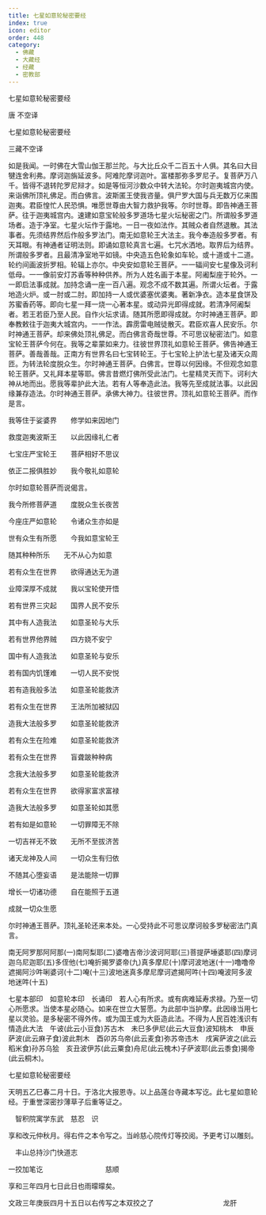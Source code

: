 ```yaml
---
title: 七星如意轮秘密要经
index: true
icon: editor
order: 448
category:
  - 佛藏
  - 大藏经
  - 经藏
  - 密教部
---
```


  七星如意轮秘密要经  

唐 不空译  

七星如意轮秘密要经  

三藏不空译  

如是我闻。一时佛在大雪山伽王那兰陀。与大比丘众千二百五十人俱。其名曰大目犍连舍利弗。摩诃迦旃延波多。阿难陀摩诃迦叶。富楼那弥多罗尼子。复菩萨万八千。皆得不退转陀罗尼辩才。如是等恒河沙数众中转大法轮。尔时迦夷城宫内使。来诣佛所顶礼佛足。而白佛言。波斯匿王使我咨量。俱尸罗大国与兵无数万亿来围迦夷。君臣惶忙人民恐惧。唯愿世尊由大智力救护我等。尔时世尊。即告神通王菩萨。往于迦夷城宫内。速建如意宝轮般多罗道场七星火坛秘密之门。所谓般多罗道场者。造于净室。七星火坛作于露地。一日一夜如法作。其贼众者自然退散。其法事者。先须结界然后作般多罗法门。南无如意轮王大法主。我今奉造般多罗者。有天耳眼。有神通者证明法则。即诵如意轮真言七遍。七咒水洒地。取界后为结界。所谓般多罗者。且最清净室地平如镜。中央造五色轮象如车轮。或十道或十二道。轮约间画波折罗相。轮辐上亦尔。中央安如意轮王菩萨。一一辐间安七星像及诃利低母。一一像前安灯苏香等种种供养。所为人姓名画于本星。阿阇梨座于轮外。一一即启法事成就。加持念诵一座一百八遍。观念不成不数其遍。所谓火坛者。于露地造火炉。或一肘或二肘。即加持一人或优婆塞优婆夷。著新净衣。造本星食饼及苏蜜香药等。即向七星一拜一烧一心著本星。或动异光即得成就。若清净阿阇梨者。若王若臣乃至人民。自作火坛求请。随其所愿即得成就。尔时神通王菩萨。即奉教敕往于迦夷大城宫内。一一作法。霹雳雷电贼徒散灭。君臣欢喜人民安乐。尔时神通王菩萨。却来佛处顶礼佛足。而白佛言奇哉世尊。不可思议秘密法门。如意宝轮王菩萨今何在。我等之辈蒙如来力。往彼世界顶礼如意轮王菩萨。佛告神通王菩萨。善哉善哉。正南方有世界名曰七宝转轮王。于七宝轮上护法七星及诸天众周匝。为转法轮度脱众生。尔时神通王菩萨。白佛言。世尊以何因缘。不但观念如意轮王菩萨。又礼拜本星等耶。佛言昔燃灯佛所受此法门。七星精灵天而下。诃利大神从地而出。愿我等辈护此大法。若有人等奉造此法。我等先至成就法事。以此因缘兼存造法。尔时神通王菩萨。承佛大神力。往彼世界。顶礼如意轮王菩萨。而作是言。  

我等住于娑婆界　　修学如来因地门  

救度迦夷波斯王　　以此因缘礼仁者  

七宝庄严宝轮王　　菩萨相好不思议  

依正二报俱胜妙　　我今敬礼如意轮  

尔时如意轮菩萨而说偈言。  

我今所修菩萨道　　度脱众生长夜苦  

今座庄严如意轮　　令诸众生亦如是  

世有众生有所愿　　今我如意宝轮王  

随其种种所乐　　无不从心为如意  

若有众生在世界　　欲得通达无为道  

业障深厚不成就　　我以宝轮使开悟  

若有世界三灾起　　国界人民不安乐  

其中有人造我法　　如意圣轮与大乐  

若有世界他界贼　　四方娆不安宁  

国中有人造我法　　如意圣轮与安乐  

若有国内饥馑难　　一切人民不安悦  

若有造我般多法　　如意圣轮能救济  

若有众生在世界　　王法所加被狱囚  

造我大法般多罗　　如意圣轮能救济  

若有众生在险难　　如意圣轮能救济  

若有众生在世界　　盲聋跛种种病  

念我大法般多罗　　如意圣轮能救济  

若有众生在世界　　欲得家富求富禄  

造我大法般多罗　　如意圣轮如其愿  

若有如是如意轮　　一切罪障无不除  

一切吉祥无不致　　无所不至拔济苦  

诸天龙神及人间　　一切众生有归依  

不随其心堕妄语　　是法能除一切罪  

增长一切诸功德　　自在能照于五道  

成就一切众生愿  

尔时神通王菩萨。顶礼圣轮还来本处。一心受持此不可思议摩诃般多罗秘密法门真言。  

南无阿罗那阿阿那(一)南阿梨耶(二)婆噜吉帝沙波诃阿耶(三)菩提萨埵婆耶(四)摩诃迦乌尼迦耶(五)多侄他(七)唵折揭罗婆帝(九)真多摩尼(十)摩诃波地迷(十一)噜噜帝遮揭阿沙吽唎婆诃(十二)唵(十三)波地迷真多摩尼摩诃遮揭阿吽(十四)唵波阿多波地迷吽(十五)  

七星本部印　如意轮本印　长诵印　若人心有所求。或有病难延寿求禄。乃至一切心所愿求。当使本星必随心。如来在世立大誓愿。为此部中当护摩。此因缘当用七星以灵验。是多秘密不得外传。或为国王或为大臣造此法。不得为人民百姓浅识有情造此大法　午诐(此云小豆食)苏古木　未巳多伊尼(此云大豆食)波知桃木　申辰萨波(此云麻子食)波此荆木　酉卯苏乌帝(此云麦食)弥苏帝违木　戌寅萨波之(此云稻米食)孙苏乌狯　亥丑波伊苏(此云粟食)舟尼(此云槐木)子萨波耶(此云黍食)揭帝(此云桐木)。  

七星如意轮秘密要经  

天明五乙巳春二月十日。于洛北大报恩寺。以上品莲台寺藏本写讫。此七星如意轮经。于重誉深密抄薄草子后重等证之。  

　智积院寓学东武　慈忍　识  

享和改元仲秋月。得右件之本令写之。当岭慈心院传灯等挍阅。予更考订以雕刻。  

　丰山总持沙门快道志  

一挍加笔讫　　　　　　　　　慈顺  

享和三年四月七日此日也雨曚曚矣。  

文政三年庚辰四月十五日以右传写之本双挍之了　　　　　　　　　　龙肝  
